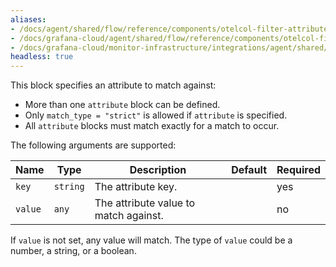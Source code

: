 ```yaml
---
aliases:
- /docs/agent/shared/flow/reference/components/otelcol-filter-attribute-block/
- /docs/grafana-cloud/agent/shared/flow/reference/components/otelcol-filter-attribute-block/
- /docs/grafana-cloud/monitor-infrastructure/integrations/agent/shared/flow/reference/components/otelcol-filter-attribute-block/
headless: true
---
```


This block specifies an attribute to match against:

* More than one `attribute` block can be defined.
* Only `match_type = "strict"` is allowed if `attribute` is specified.
* All `attribute` blocks must match exactly for a match to occur.

The following arguments are supported:

Name | Type | Description | Default | Required
---- | ---- | ----------- | ------- | --------
`key` | `string` | The attribute key. | | yes
`value` | `any` | The attribute value to match against. | | no

If `value` is not set, any value will match.
The type of `value` could be a number, a string, or a boolean.
